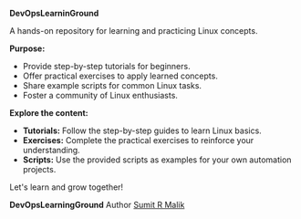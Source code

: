**DevOpsLearninGround**

A hands-on repository for learning and practicing Linux concepts.

**Purpose:**

* Provide step-by-step tutorials for beginners.
* Offer practical exercises to apply learned concepts.
* Share example scripts for common Linux tasks.
* Foster a community of Linux enthusiasts.

**Explore the content:**
* **Tutorials:** Follow the step-by-step guides to learn Linux basics.
* **Exercises:** Complete the practical exercises to reinforce your understanding.
* **Scripts:** Use the provided scripts as examples for your own automation projects.

Let's learn and grow together!

**DevOpsLearningGround**
Author
[Sumit R Malik](https://www.linkedin.com/in/sumit-r-malik/)
